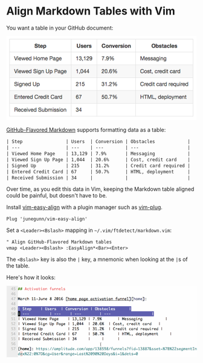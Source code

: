 # Align Markdown Tables with Vim

You want a table in your GitHub document:

![Activation funnel](images/github-markdown-table.png)

[GitHub-Flavored Markdown][gh] supports formatting data as a table:

[gh]: https://help.github.com/articles/organizing-information-with-tables/

```
| Step                | Users  | Conversion | Obstacles            |
| ---                 | ---    | ---        | ---                  |
| Viewed Home Page    | 13,129 | 7.9%       | Messaging            |
| Viewed Sign Up Page | 1,044  | 20.6%      | Cost, credit card    |
| Signed Up           | 215    | 31.2%      | Credit card required |
| Entered Credit Card | 67     | 50.7%      | HTML, deployment     |
| Received Submission | 34     |            |                      |
```

Over time, as you edit this data in Vim,
keeping the Markdown table aligned could be painful,
but doesn't have to be.

Install [vim-easy-align] with a plugin manager such as [vim-plug].

[vim-easy-align]: https://github.com/junegunn/vim-easy-align
[vim-plug]: https://github.com/junegunn/vim-plug

```vim
Plug 'junegunn/vim-easy-align'
```

Set a `<Leader><Bslash>` mapping in `~/.vim/ftdetect/markdown.vim`:

```vim
" Align GitHub-Flavored Markdown tables
vmap <Leader><Bslash> :EasyAlign*<Bar><Enter>
```

The `<Bslash>` key is also the `|` key,
a mnemonic when looking at the `|`s of the table.

Here's how it looks:

![Visual select, leader, backslash](images/align-markdown-table-in-vim.gif)
